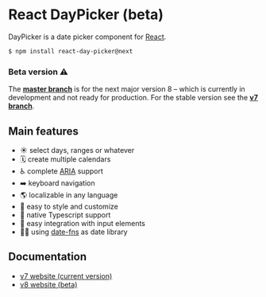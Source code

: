 # React DayPicker (beta)

DayPicker is a date picker component for [React](https://reactjs.org).

```bash
$ npm install react-day-picker@next
```

### Beta version ⚠️

The [**master branch**](https://github.com/gpbl/react-day-picker/tree/master) is for the next major version 8 – which is currently in development
and not ready for production. For the stable version see the [**v7 branch**](https://github.com/gpbl/react-day-picker/tree/v7).

## Main features

- ☀️ select days, ranges or whatever
- 🗓 create multiple calendars
- ♿️ complete [ARIA](https://developer.mozilla.org/en-US/docs/Web/Accessibility/ARIA) support
- ➡️ keyboard navigation
- 🌎 localizable in any language
- 🎨 easy to style and customize
- 🤖 native Typescript support
- 📄 easy integration with input elements
- 🧘‍♀️ using [date-fns](http://date-fns.org) as date library

## Documentation

- [v7 website (current version)](http://react-day-picker.js.org)
- [v8 website (beta)](http://react-day-picker-next.netlify.app)
